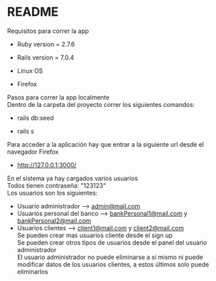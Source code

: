 # README

Requisitos para correr la app  

* Ruby version = 2.7.6

* Rails version = 7.0.4

*	Linux OS

*	Firefox


Pasos para correr la app localmente  
Dentro de la carpeta del proyecto correr los siguientes comandos:  

* rails db:seed

* rails s

Para acceder a la aplicación hay que entrar a la siguiente url desde el navegador Firefox
*	http://127.0.0.1:3000/

En el sistema ya hay cargados varios usuarios  
Todos tienen contraseña: "123123"  
Los usuarios son los siguientes:  
* Usuario administrador --> admin@mail.com  
* Usuarios personal del banco --> bankPersonal1@mail.com y bankPersonal2@mail.com  
* Usuarios clientes --> client1@mail.com y client2@mail.com  
Se pueden crear mas usuarios cliente desde el sign up  
Se pueden crear otros tipos de usuarios desde el panel del usuario administrador  
El usuario administrador no puede eliminarse a sí mismo ni puede modificar datos de los usuarios clientes, a estos últimos solo puede eliminarlos  
